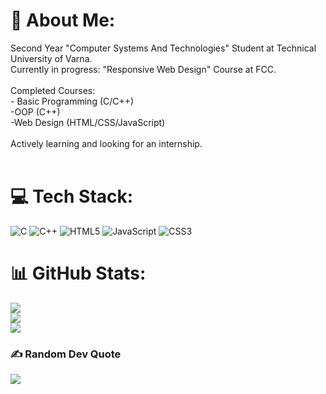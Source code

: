 # 💫 About Me:
Second Year "Computer Systems And Technologies" Student at Technical University of Varna.<br>Currently in progress: "Responsive Web Design" Course at FCC.<br><br>Completed Courses:<br>- Basic Programming (C/C++)<br>-OOP (C++)<br>-Web Design (HTML/CSS/JavaScript)<br><br>Actively learning and looking for an internship.<br><br>


# 💻 Tech Stack:
![C](https://img.shields.io/badge/c-%2300599C.svg?style=for-the-badge&logo=c&logoColor=white) ![C++](https://img.shields.io/badge/c++-%2300599C.svg?style=for-the-badge&logo=c%2B%2B&logoColor=white) ![HTML5](https://img.shields.io/badge/html5-%23E34F26.svg?style=for-the-badge&logo=html5&logoColor=white) ![JavaScript](https://img.shields.io/badge/javascript-%23323330.svg?style=for-the-badge&logo=javascript&logoColor=%23F7DF1E) ![CSS3](https://img.shields.io/badge/css3-%231572B6.svg?style=for-the-badge&logo=css3&logoColor=white)
# 📊 GitHub Stats:
![](https://github-readme-stats.vercel.app/api?username=NielsBg&theme=dark&hide_border=false&include_all_commits=true&count_private=false)<br/>
![](https://github-readme-streak-stats.herokuapp.com/?user=NielsBg&theme=dark&hide_border=false)<br/>
![](https://github-readme-stats.vercel.app/api/top-langs/?username=NielsBg&theme=dark&hide_border=false&include_all_commits=true&count_private=false&layout=compact)

### ✍️ Random Dev Quote
![](https://quotes-github-readme.vercel.app/api?type=horizontal&theme=dark)

<!-- Proudly created with GPRM ( https://gprm.itsvg.in ) -->
